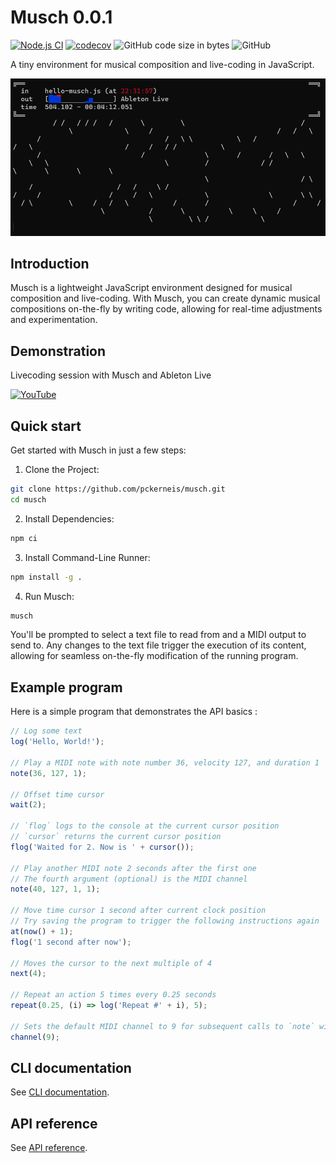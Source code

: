 # Musch 0.0.1

[![Node.js CI](https://github.com/pckerneis/musch/actions/workflows/node.js.yml/badge.svg)](https://github.com/pckerneis/musch/actions/workflows/node.js.yml)
[![codecov](https://codecov.io/gh/pckerneis/musch/graph/badge.svg?token=U4AH1GFZUZ)](https://codecov.io/gh/pckerneis/musch)
![GitHub code size in bytes](https://img.shields.io/github/languages/code-size/pckerneis/musch)
![GitHub](https://img.shields.io/github/license/pckerneis/musch)

A tiny environment for musical composition and live-coding in JavaScript.

![Screenshot](docs/hello-musch.gif)

## Introduction

Musch is a lightweight JavaScript environment designed for musical composition and live-coding. With Musch, you can create dynamic musical compositions on-the-fly by writing code, allowing for real-time adjustments and experimentation.

## Demonstration

Livecoding session with Musch and Ableton Live

[![YouTube](http://i.ytimg.com/vi/N6_SV2H5GTE/hqdefault.jpg)](https://www.youtube.com/watch?v=N6_SV2H5GTE)

## Quick start

Get started with Musch in just a few steps:

1. Clone the Project:

```bash
git clone https://github.com/pckerneis/musch.git
cd musch
```

2. Install Dependencies:

```bash
npm ci
```

3. Install Command-Line Runner:

```bash
npm install -g .
```

4. Run Musch:

```bash
musch
```

You'll be prompted to select a text file to read from and a MIDI output to send to. Any changes to the text file trigger the execution of its content, allowing for seamless on-the-fly modification of the running program.

## Example program

Here is a simple program that demonstrates the API basics :

```javascript
// Log some text
log('Hello, World!');

// Play a MIDI note with note number 36, velocity 127, and duration 1
note(36, 127, 1);

// Offset time cursor
wait(2);

// `flog` logs to the console at the current cursor position
// `cursor` returns the current cursor position
flog('Waited for 2. Now is ' + cursor());

// Play another MIDI note 2 seconds after the first one
// The fourth argument (optional) is the MIDI channel
note(40, 127, 1, 1);

// Move time cursor 1 second after current clock position
// Try saving the program to trigger the following instructions again
at(now() + 1);
flog('1 second after now');

// Moves the cursor to the next multiple of 4
next(4);

// Repeat an action 5 times every 0.25 seconds
repeat(0.25, (i) => log('Repeat #' + i), 5);

// Sets the default MIDI channel to 9 for subsequent calls to `note` without a channel argument
channel(9);
```

## CLI documentation

See [CLI documentation](https://pckerneis.github.io/musch/#/cli.md).

## API reference

See [API reference](https://pckerneis.github.io/musch/#/api-reference.md).
